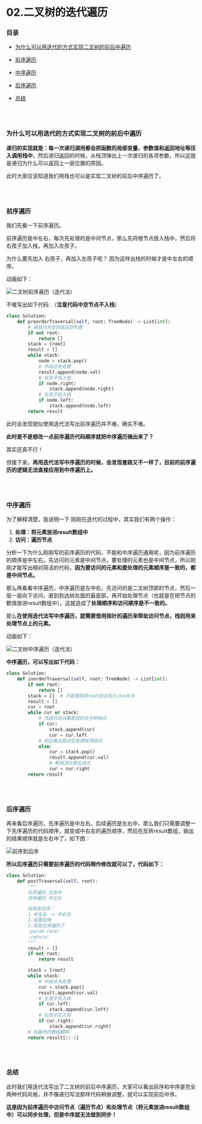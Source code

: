 # 02.二叉树的迭代遍历

### 目录

- [为什么可以用迭代的方式实现二叉树的前后中遍历](#为什么可以用迭代的方式实现二叉树的前后中遍历)

- [前序遍历](#前序遍历)
- [中序遍历](#中序遍历)
- [后序遍历](#后序遍历)
- [总结](#总结)



</br></br>

### 为什么可以用迭代的方式实现二叉树的前后中遍历

**递归的实现就是：每一次递归调用都会把函数的局部变量、参数值和返回地址等压入调用栈中**，然后递归返回的时候，从栈顶弹出上一次递归的各项参数，所以这就是递归为什么可以返回上一层位置的原因。

此时大家应该知道我们用栈也可以是实现二叉树的前后中序遍历了。



</br></br>

### 前序遍历

我们先看一下前序遍历。

前序遍历是中左右，每次先处理的是中间节点，那么先将根节点放入栈中，然后将右孩子加入栈，再加入左孩子。

为什么要先加入 右孩子，再加入左孩子呢？ 因为这样出栈的时候才是中左右的顺序。

动画如下：

![二叉树前序遍历（迭代法）](https://raw.githubusercontent.com/affectalways/Flee-as-a-bird-to-your-mountain/main/img/%E4%BA%8C%E5%8F%89%E6%A0%91%E8%BF%AD%E4%BB%A3%E9%81%8D%E5%8E%861.png)

不难写出如下代码: （**注意代码中空节点不入栈**）

```python
class Solution:
    def preorderTraversal(self, root: TreeNode) -> List[int]:
        # 根结点为空则返回空列表
        if not root:
            return []
        stack = [root]
        result = []
        while stack:
            node = stack.pop()
            # 中结点先处理
            result.append(node.val)
            # 右孩子先入栈
            if node.right:
                stack.append(node.right)
            # 左孩子后入栈
            if node.left:
                stack.append(node.left)
        return result
```

此时会发现貌似使用迭代法写出前序遍历并不难，确实不难。

**此时是不是想改一点前序遍历代码顺序就把中序遍历搞出来了？**

其实还真不行！

但接下来，**再用迭代法写中序遍历的时候，会发现套路又不一样了，目前的前序遍历的逻辑无法直接应用到中序遍历上。**



</br></br>

### 中序遍历

为了解释清楚，我说明一下 刚刚在迭代的过程中，其实我们有两个操作：

1. **处理：将元素放进result数组中**
2. **访问：遍历节点**

分析一下为什么刚刚写的前序遍历的代码，不能和中序遍历通用呢，因为前序遍历的顺序是中左右，先访问的元素是中间节点，要处理的元素也是中间节点，所以刚刚才能写出相对简洁的代码，**因为要访问的元素和要处理的元素顺序是一致的，都是中间节点。**

那么再看看中序遍历，中序遍历是左中右，先访问的是二叉树顶部的节点，然后一层一层向下访问，直到到达树左面的最底部，再开始处理节点（也就是在把节点的数值放进result数组中），这就造成了**处理顺序和访问顺序是不一致的。**

那么**在使用迭代法写中序遍历，就需要借用指针的遍历来帮助访问节点，栈则用来处理节点上的元素。**

动画如下：

![二叉树中序遍历（迭代法）](https://raw.githubusercontent.com/affectalways/Flee-as-a-bird-to-your-mountain/main/img/%E4%BA%8C%E5%8F%89%E6%A0%91%E8%BF%AD%E4%BB%A3%E9%81%8D%E5%8E%863.gif)

**中序遍历，可以写出如下代码：**

```python
class Solution:
    def inorderTraversal(self, root: TreeNode) -> List[int]:
        if not root:
            return []
        stack = []  # 不能提前将root结点加入stack中
        result = []
        cur = root
        while cur or stack:
            # 先迭代访问最底层的左子树结点
            if cur:     
                stack.append(cur)
                cur = cur.left		
            # 到达最左结点后处理栈顶结点    
            else:		
                cur = stack.pop()
                result.append(cur.val)
                # 取栈顶元素右结点
                cur = cur.right	
        return result
```



</br></br>

### 后序遍历

再来看后序遍历，先序遍历是中左右，后续遍历是左右中，那么我们只需要调整一下先序遍历的代码顺序，就变成中右左的遍历顺序，然后在反转result数组，输出的结果顺序就是左右中了，如下图：

![前序到后序](https://img-blog.csdnimg.cn/20200808200338924.png)

**所以后序遍历只需要前序遍历的代码稍作修改就可以了，代码如下：**

```python
class Solution:
    def postTraversal(self, root):
        """
        后序遍历 左右中
        前序遍历 中左右

        前序变后序：
        1.中左右 -> 中右左
        2.结果反转
        3.就是后序遍历了
        :param root:
        :return:
        """
        result = []
        if not root:
            return result

        stack = [root]
        while stack:
            # 中结点先处理
            cur = stack.pop()
            result.append(cur.val)
            # 左孩子先入栈
            if cur.left:
                stack.append(cur.left)
            # 右孩子后入栈
            if cur.right:
                stack.append(cur.right)
        # 将最终的数组翻转
        return result[::-1]
```



</br></br>

### 总结

此时我们用迭代法写出了二叉树的前后中序遍历，大家可以看出前序和中序是完全两种代码风格，并不像递归写法那样代码稍做调整，就可以实现前后中序。

**这是因为前序遍历中访问节点（遍历节点）和处理节点（将元素放进result数组中）可以同步处理，但是中序就无法做到同步！**

